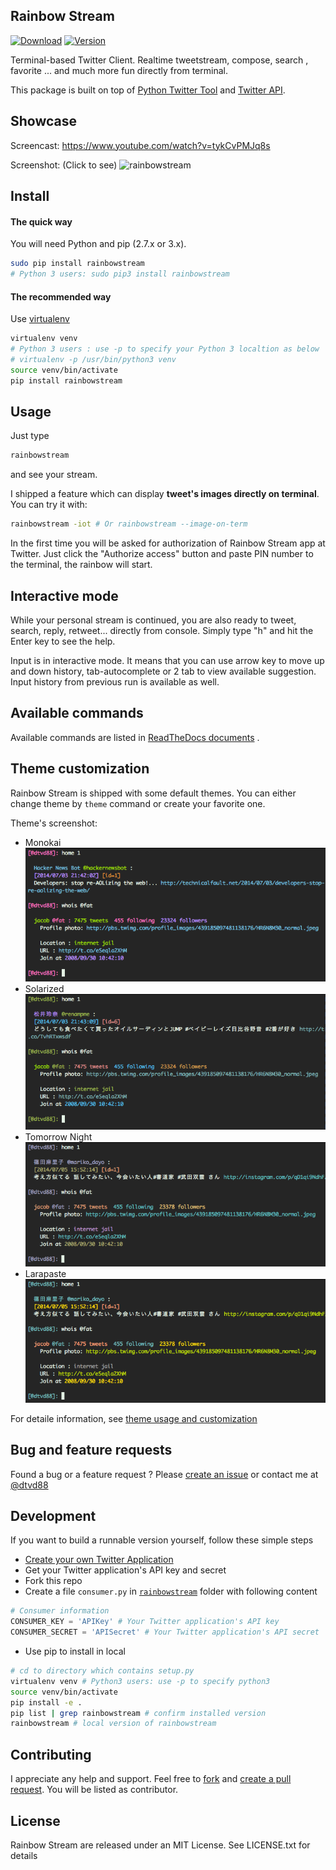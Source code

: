 ## Rainbow Stream

[![Download](http://img.shields.io/pypi/dm/rainbowstream.svg?style=flat)](https://pypi.python.org/pypi/rainbowstream)
[![Version](http://img.shields.io/pypi/v/rainbowstream.svg?style=flat)](https://pypi.python.org/pypi/rainbowstream)

Terminal-based Twitter Client.
Realtime tweetstream, compose, search , favorite ... and much more fun directly from terminal.

This package is built on top of [Python Twitter Tool](http://mike.verdone.ca/twitter/) and [Twitter API](https://dev.twitter.com/docs/api/1.1).

## Showcase
Screencast:
https://www.youtube.com/watch?v=tykCvPMJq8s
<br>

Screenshot: (Click to see)
![rainbowstream](https://raw.githubusercontent.com/DTVD/rainbowstream/master/screenshot/RainbowStreamAll.png)

## Install
#### The quick way
You will need Python and pip (2.7.x or 3.x).
```bash
sudo pip install rainbowstream
# Python 3 users: sudo pip3 install rainbowstream
```

#### The recommended way
Use [virtualenv](http://docs.python-guide.org/en/latest/dev/virtualenvs/)
```bash
virtualenv venv
# Python 3 users : use -p to specify your Python 3 localtion as below
# virtualenv -p /usr/bin/python3 venv
source venv/bin/activate
pip install rainbowstream
```


## Usage

Just type
```bash
rainbowstream
```
and see your stream.

I shipped a feature which can display **tweet's images directly on terminal**.
You can try it with:
```bash
rainbowstream -iot # Or rainbowstream --image-on-term
```

In the first time you will be asked for authorization of Rainbow Stream app at Twitter.
Just click the "Authorize access" button and paste PIN number to the terminal, the rainbow will start.

## Interactive mode

While your personal stream is continued, you are also ready to tweet, search, reply, retweet... directly from console.
Simply type "h" and hit the Enter key to see the help.

Input is in interactive mode. It means that you can use arrow key to move up and down history, tab-autocomplete or 2 tab to view available suggestion. Input history from previous run is available as well.

## Available commands

Available commands are listed in [ReadTheDocs documents](http://rainbowstream.readthedocs.org/en/latest/) .

## Theme customization
Rainbow Stream is shipped with some default themes.
You can either change theme by `theme` command or create your favorite one.

Theme's screenshot:
* Monokai
![Monokai](./screenshot/themes/Monokai.png)
* Solarized
![Solarized](./screenshot/themes/Solarized.png)
* Tomorrow Night
![Solarized](./screenshot/themes/TomorrowNight.png)
* Larapaste
![Solarized](./screenshot/themes/larapaste.png)

For detaile information, see [theme usage and customization](https://github.com/DTVD/rainbowstream/blob/master/theme.md)

## Bug and feature requests
Found a bug or a feature request ?
Please [create an issue](https://github.com/DTVD/rainbowstream/issues/new)
or contact me at [@dtvd88](https://twitter.com/dtvd88)

## Development
If you want to build a runnable version yourself, follow these simple steps
* [Create your own Twitter Application](https://apps.twitter.com/app/new)
* Get your Twitter application's API key and secret
* Fork this repo
* Create a file `consumer.py` in [`rainbowstream`](https://github.com/DTVD/rainbowstream/tree/master/rainbowstream) folder with following content
```python
# Consumer information
CONSUMER_KEY = 'APIKey' # Your Twitter application's API key
CONSUMER_SECRET = 'APISecret' # Your Twitter application's API secret
```
* Use pip to install in local
```bash
# cd to directory which contains setup.py
virtualenv venv # Python3 users: use -p to specify python3
source venv/bin/activate
pip install -e .
pip list | grep rainbowstream # confirm installed version
rainbowstream # local version of rainbowstream
```

## Contributing
I appreciate any help and support. Feel free to
[fork](https://github.com/DTVD/rainbowstream/fork)
and
[create a pull request](https://github.com/DTVD/rainbowstream/compare/).
You will be listed as contributor.

## License
Rainbow Stream are released under an MIT License. See LICENSE.txt for details
